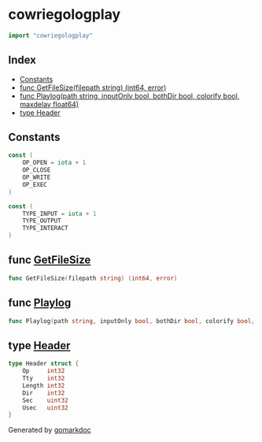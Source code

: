 <!-- Code generated by gomarkdoc. DO NOT EDIT -->

# cowriegologplay

```go
import "cowriegologplay"
```

## Index

- [Constants](<#constants>)
- [func GetFileSize(filepath string) (int64, error)](<#func-getfilesize>)
- [func Playlog(path string, inputOnly bool, bothDir bool, colorify bool, maxdelay float64)](<#func-playlog>)
- [type Header](<#type-header>)


## Constants

```go
const (
    OP_OPEN = iota + 1
    OP_CLOSE
    OP_WRITE
    OP_EXEC
)
```

```go
const (
    TYPE_INPUT = iota + 1
    TYPE_OUTPUT
    TYPE_INTERACT
)
```

## func [GetFileSize](<https://github.com/schmalle/cowriegologplay/blob/main/logparser.go#L48>)

```go
func GetFileSize(filepath string) (int64, error)
```

## func [Playlog](<https://github.com/schmalle/cowriegologplay/blob/main/logparser.go#L61>)

```go
func Playlog(path string, inputOnly bool, bothDir bool, colorify bool, maxdelay float64)
```

## type [Header](<https://github.com/schmalle/cowriegologplay/blob/main/logparser.go#L12-L19>)

```go
type Header struct {
    Op     int32
    Tty    int32
    Length int32
    Dir    int32
    Sec    uint32
    Usec   uint32
}
```



Generated by [gomarkdoc](<https://github.com/princjef/gomarkdoc>)
